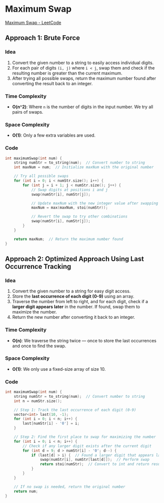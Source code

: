 # Maximum Swap

[Maximum Swap - LeetCode](https://leetcode.com/problems/maximum-swap/description)

## Approach 1: Brute Force

### Idea

1. Convert the given number to a string to easily access individual digits.
2. For each pair of digits `(i, j)` where `i < j`, swap them and check if the resulting number is greater than the current maximum.
3. After trying all possible swaps, return the maximum number found after converting the result back to an integer.

### Time Complexity

- **O(n^2)**: Where `n` is the number of digits in the input number. We try all pairs of swaps.

### Space Complexity

- **O(1)**: Only a few extra variables are used.

### Code

```cpp
int maximumSwap(int num) {
    string numStr = to_string(num);  // Convert number to string
    int maxNum = num;  // Initialize maxNum with the original number

    // Try all possible swaps
    for (int i = 0; i < numStr.size(); i++) {
        for (int j = i + 1; j < numStr.size(); j++) {
            // Swap digits at positions i and j
            swap(numStr[i], numStr[j]);

            // Update maxNum with the new integer value after swapping
            maxNum = max(maxNum, stoi(numStr));

            // Revert the swap to try other combinations
            swap(numStr[i], numStr[j]);
        }
    }

    return maxNum;  // Return the maximum number found
}
```

## Approach 2: Optimized Approach Using Last Occurrence Tracking

### Idea

1. Convert the given number to a string for easy digit access.
2. Store the **last occurrence of each digit (0-9)** using an array.
3. Traverse the number from left to right, and for each digit, check if a **larger digit appears later** in the number. If found, swap them to maximize the number.
4. Return the new number after converting it back to an integer.

### Time Complexity

- **O(n)**: We traverse the string twice — once to store the last occurrences and once to find the swap.

### Space Complexity

- **O(1)**: We only use a fixed-size array of size 10.

### Code

```cpp
int maximumSwap(int num) {
    string numStr = to_string(num);  // Convert number to string
    int n = numStr.size();

    // Step 1: Track the last occurrence of each digit (0-9)
    vector<int> last(10, -1);
    for (int i = 0; i < n; i++) {
        last[numStr[i] - '0'] = i;
    }

    // Step 2: Find the first place to swap for maximizing the number
    for (int i = 0; i < n; i++) {
        // Check if any larger digit exists after the current digit
        for (int d = 9; d > numStr[i] - '0'; d--) {
            if (last[d] > i) {  // Found a larger digit that appears later
                swap(numStr[i], numStr[last[d]]);  // Perform swap
                return stoi(numStr);  // Convert to int and return result
            }
        }
    }

    // If no swap is needed, return the original number
    return num;
}
```
